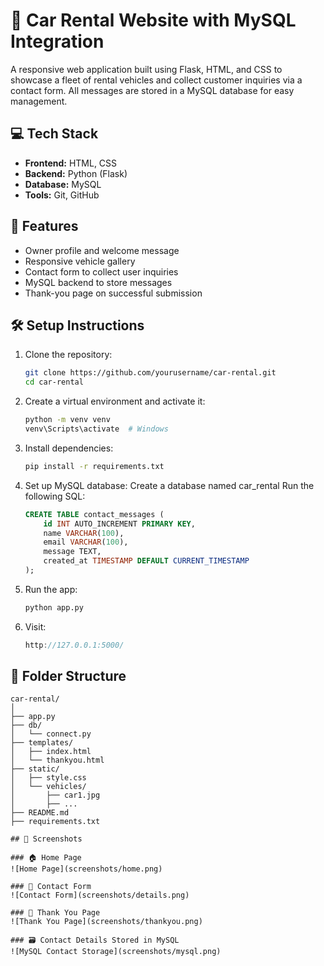 # 🚗 Car Rental Website with MySQL Integration

A responsive web application built using Flask, HTML, and CSS to showcase a fleet of rental vehicles and collect customer inquiries via a contact form. All messages are stored in a MySQL database for easy management.

## 💻 Tech Stack

- **Frontend:** HTML, CSS
- **Backend:** Python (Flask)
- **Database:** MySQL
- **Tools:** Git, GitHub

## 📌 Features

- Owner profile and welcome message
- Responsive vehicle gallery 
- Contact form to collect user inquiries
- MySQL backend to store messages
- Thank-you page on successful submission

## 🛠️ Setup Instructions

1. Clone the repository:
   ```bash
   git clone https://github.com/yourusername/car-rental.git
   cd car-rental
2. Create a virtual environment and activate it:
    ```bash
    python -m venv venv
    venv\Scripts\activate  # Windows
3. Install dependencies:
    ```bash
    pip install -r requirements.txt
4. Set up MySQL database:
    Create a database named car_rental
    Run the following SQL:
    ```sql
    CREATE TABLE contact_messages (
        id INT AUTO_INCREMENT PRIMARY KEY,
        name VARCHAR(100),
        email VARCHAR(100),
        message TEXT,
        created_at TIMESTAMP DEFAULT CURRENT_TIMESTAMP
    );
5. Run the app:
    ```bash
    python app.py
6. Visit:
    ```cpp
    http://127.0.0.1:5000/
    
## 📂 Folder Structure 
```arduino
car-rental/
│
├── app.py
├── db/
│   └── connect.py
├── templates/
│   ├── index.html
│   └── thankyou.html
├── static/
│   ├── style.css
│   └── vehicles/
│       ├── car1.jpg
│       ├── ...
├── README.md
├── requirements.txt

## 📸 Screenshots

### 🏠 Home Page
![Home Page](screenshots/home.png)

### 📨 Contact Form
![Contact Form](screenshots/details.png)

### 🙏 Thank You Page  
![Thank You Page](screenshots/thankyou.png)

### 🗃️ Contact Details Stored in MySQL  
![MySQL Contact Storage](screenshots/mysql.png)
